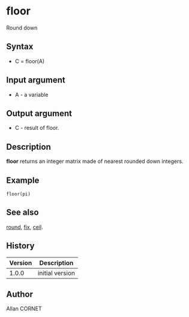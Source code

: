 

# floor

Round down

## Syntax

- C = floor(A)

## Input argument

 - A - a variable

## Output argument

 - C - result of floor.

## Description


  <p><b>floor</b> returns an integer matrix made of nearest rounded down integers.</p>


## Example

```Nelson
floor(pi)
```

## See also

[round](round.md), [fix](fix.md), [ceil](ceil.md).
## History

|Version|Description|
|------|------|
|1.0.0|initial version|


## Author

Allan CORNET



